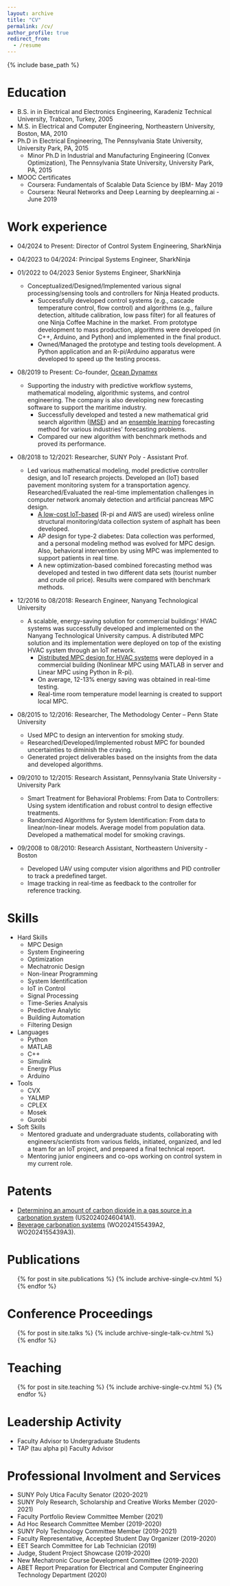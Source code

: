 ```yaml
---
layout: archive
title: "CV"
permalink: /cv/
author_profile: true
redirect_from:
  - /resume
---
```


{% include base_path %}

Education
======
* B.S. in in Electrical and Electronics Engineering, Karadeniz Technical University, Trabzon, Turkey, 2005
* M.S. in Electrical and Computer Engineering, Northeastern University, Boston, MA, 2010
* Ph.D in Electrical Engineering, The Pennsylvania State University, University Park, PA, 2015
  * Minor Ph.D in Industrial and Manufacturing Engineering (Convex Optimization), The Pennsylvania State University, University Park, PA, 2015
* MOOC Certificates
  * Coursera: Fundamentals of Scalable Data Science by IBM- May 2019
  * Coursera: Neural Networks and Deep Learning by deeplearning.ai - June 2019

Work experience
======
* 04/2024 to Present: Director of Control System Engineering, SharkNinja
* 04/2023 to 04/2024: Principal Systems Engineer, SharkNinja
* 01/2022 to 04/2023 Senior Systems Engineer, SharkNinja
  * Conceptualized/Designed/Implemented various signal processing/sensing tools and controllers for Ninja Heated products. 
    * Successfully developed control systems (e.g., cascade temperature control, flow control) and algorithms (e.g., failure detection, altitude calibration, low pass filter) for all features of one Ninja Coffee Machine in the market. From prototype development to mass production, algorithms were developed (in C++, Arduino, and Python) and implemented in the final product.
    * Owned/Managed the prototype and testing tools development. A Python application and an R-pi/Arduino apparatus were developed to speed up the testing process.

* 08/2019 to Present: Co-founder, [Ocean Dynamex](https://www.oceandynamex.com/)
  * Supporting the industry with predictive workflow systems, mathematical modeling, algorithmic systems, and control engineering. The company is also developing new forecasting software to support the maritime industry.
    * Successfully developed and tested a new mathematical grid search algorithm ([IMSE](https://www.sciencedirect.com/science/article/abs/pii/S0306261918311000)) and an [ensemble learning](https://www.sciencedirect.com/science/article/abs/pii/S0950705121011059) forecasting method for various industries' forecasting problems.
    * Compared our new algorithm with benchmark methods and proved its performance.
* 08/2018 to 12/2021: Researcher, SUNY Poly - Assistant Prof.
  * Led various mathematical modeling, model predictive controller design, and IoT research projects. Developed an (IoT) based pavement monitoring system for a transportation agency. Researched/Evaluated the real-time implementation challenges in computer network anomaly detection and artificial pancreas MPC design.  
    * [A low-cost IoT-based](https://ieeexplore.ieee.org/abstract/document/9694224) (R-pi and AWS are used) wireless online structural monitoring/data collection system of asphalt has been developed.
    * AP design for type-2 diabetes: Data collection was performed, and a personal modeling method was evolved for MPC design. Also, behavioral intervention by using MPC was implemented to support patients in real time.
    * A new optimization-based combined forecasting method was developed and tested in two different data sets (tourist number and crude oil price). Results were compared with benchmark methods. 
* 12/2016 to 08/2018: Research Engineer, Nanyang Technological University
  * A scalable, energy-saving solution for commercial buildings' HVAC systems was successfully developed and implemented on the Nanyang Technological University campus. A distributed MPC solution and its implementation were deployed on top of the existing HVAC system through an IoT network. 
    * [Distributed MPC design for HVAC systems](https://www.sciencedirect.com/science/article/abs/pii/S0306261919302582) were deployed in a commercial building (Nonlinear MPC using MATLAB in server and Linear MPC using Python in R-pi). 
    * On average, 12-13% energy saving was obtained in real-time testing.
    * Real-time room temperature model learning is created to support local MPC.
* 08/2015 to 12/2016: Researcher, The Methodology Center – Penn State University 
  * Used MPC to design an intervention for smoking study.
  * Researched/Developed/Implemented robust MPC for bounded uncertainties to diminish the craving.
  * Generated project deliverables based on the insights from the data and developed algorithms.
* 09/2010 to 12/2015: Research Assistant, Pennsylvania State University - University Park
  * Smart Treatment for Behavioral Problems: From Data to Controllers: Using system identification and robust control to design effective treatments.
  * Randomized Algorithms for System Identification: From data to linear/non-linear models. Average model from population data. Developed a mathematical model for smoking cravings.
* 09/2008 to 08/2010: Research Assistant, Northeastern University - Boston
  * Developed UAV using computer vision algorithms and PID controller to track a predefined target.
  * Image tracking in real-time as feedback to the controller for reference tracking. 
                                              
Skills
======
* Hard Skills
  * MPC Design
  * System Engineering
  * Optimization
  * Mechatronic Design
  * Non-linear Programming 
  * System Identification
  * IoT in Control
  * Signal Processing
  * Time-Series Analysis
  * Predictive Analytic
  * Building Automation
  * Filtering Design
* Languages
  * Python
  * MATLAB
  * C++
  * Simulink
  * Energy Plus
  * Arduino
* Tools
  * CVX
  * YALMIP
  * CPLEX
  * Mosek
  * Gurobi
* Soft Skills
  * Mentored graduate and undergraduate students, collaborating with engineers/scientists from various fields, initiated, organized, and led a team for an IoT project, and prepared a final technical report.
  * Mentoring junior engineers and co-ops working on control system in my current role.

Patents
======
* [Determining an amount of carbon dioxide in a gas source in a carbonation system](https://patents.google.com/patent/WO2024155439A2/en?q=(bekiroglu)&inventor=korkut&oq=korkut+bekiroglu) (US20240246041A1). 
* [Beverage carbonation systems](https://patents.google.com/patent/WO2024155439A2/en?q=(bekiroglu)&inventor=korkut&oq=korkut+bekiroglu) (WO2024155439A2, WO2024155439A3).

Publications
======
  <ul>{% for post in site.publications %}
    {% include archive-single-cv.html %}
  {% endfor %}</ul>
  
Conference Proceedings
======
  <ul>{% for post in site.talks %}
    {% include archive-single-talk-cv.html %}
  {% endfor %}</ul>
  
Teaching
======
  <ul>{% for post in site.teaching %}
    {% include archive-single-cv.html %}
  {% endfor %}</ul>
  
Leadership Activity
======
* Faculty Advisor to Undergraduate Students
* TAP (tau alpha pi) Faculty Advisor

Professional Involment and Services
======
* SUNY Poly Utica Faculty Senator (2020-2021)
* SUNY Poly Research, Scholarship and Creative Works Member (2020-2021)
* Faculty Portfolio Review Committee Member (2021)
* Ad Hoc Research Committee Member (2019-2020)
* SUNY Poly Technology Committee Member (2019-2021)
* Faculty Representative, Accepted Student Day Organizer (2019-2020)
* EET Search Committee for Lab Technician (2019)
* Judge, Student Project Showcase (2019-2020)
* New Mechatronic Course Development Committee (2019-2020)
* ABET Report Preparation for Electrical and Computer Engineering Technology Department (2020)

